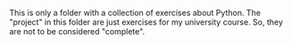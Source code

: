 This is only a folder with a collection of exercises about Python.
The "project" in this folder are just exercises for my university course. So, they are not to be considered "complete".